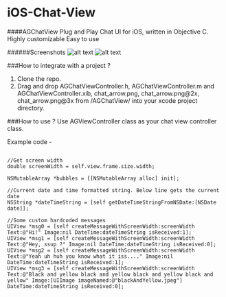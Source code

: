 # iOS-Chat-View
####AGChatView
Plug and Play Chat UI for iOS, written in Objective C. 
Highly customizable
Easy to use

######Screenshots
![alt text](http://i.imgur.com/mnYoiVo.jpg "Screenshot 0")
![alt text](http://i.imgur.com/t4l3TsT.jpg "Screenshot 1")

###How to integrate with a project ?
1. Clone the repo.
2. Drag and drop AGChatViewController.h, AGChatViewController.m and AGChatViewController.xib, chat_arrow.png, chat_arrow.png@2x, chat_arrow.png@3x from /AGChatView/ into your xcode project directory.

###How to use ?
Use AGViewController class as your chat view controller class.

Example code - 


```

//Get screen width
double screenWidth = self.view.frame.size.width;

NSMutableArray *bubbles = [[NSMutableArray alloc] init];

//Current date and time formatted string. Below line gets the current date
NSString *dateTimeString = [self getDateTimeStringFromNSDate:[NSDate date]];

//Some custom hardcoded messages
UIView *msg0 = [self createMessageWithScreenWidth:screenWidth Text:@"Hi!" Image:nil DateTime:dateTimeString isReceived:1];
UIView *msg1 = [self createMessageWithScreenWidth:screenWidth Text:@"Hey, ssup ?" Image:nil DateTime:dateTimeString isReceived:0];
UIView *msg2 = [self createMessageWithScreenWidth:screenWidth Text:@"Yeah uh huh you know what it iss...." Image:nil DateTime:dateTimeString isReceived:1];
UIView *msg3 = [self createMessageWithScreenWidth:screenWidth Text:@"Black and yellow black and yellow black and yellow black and yellow" Image:[UIImage imageNamed:@"blackAndYellow.jpeg"] DateTime:dateTimeString isReceived:0];

```


